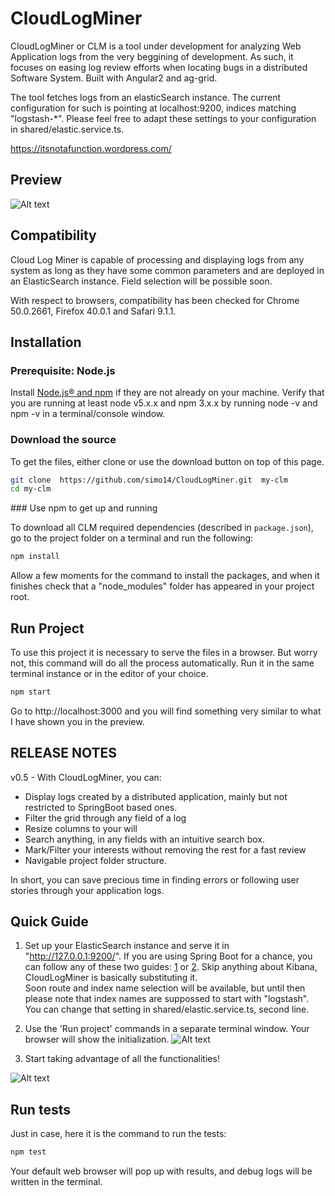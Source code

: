 # CloudLogMiner
CloudLogMiner or CLM is a tool under development for analyzing Web Application logs from the very beggining of development. As such, it focuses on easing log review efforts when locating bugs in a distributed Software System.
Built with Angular2 and ag-grid.

The tool fetches logs from an elasticSearch instance. The current configuration for such is pointing at localhost:9200, indices matching "logstash-*". Please feel free to adapt these settings to your configuration in shared/elastic.service.ts.

https://itsnotafunction.wordpress.com/

## Preview
![Alt text](https://cloud.githubusercontent.com/assets/10989693/15807538/49d60a20-2b61-11e6-9a13-efd04a5235e5.png?raw=true "Captura")

## Compatibility
Cloud Log Miner is capable of processing and displaying logs from any system as long as they have some common parameters and are deployed in an ElasticSearch instance. Field selection will be possible soon.

With respect to browsers, compatibility has been checked for Chrome 50.0.2661, Firefox 40.0.1 and Safari 9.1.1.

## Installation

### Prerequisite: Node.js

Install [Node.js® and npm](https://nodejs.org/en/download/) if they are not already on your machine. Verify that you are running at least node v5.x.x and npm 3.x.x by running node -v and npm -v in a terminal/console window. 

### Download the source

To get the files, either clone or use the download button on top of this page.
```bash
git clone  https://github.com/simo14/CloudLogMiner.git  my-clm
cd my-clm
```

### Use npm to get up and running

To download all CLM required dependencies (described in `package.json`), go to the project folder on a terminal and run the following:
```bash
npm install
```
Allow a few moments for the command to install the packages, and when it finishes check that a "node_modules" folder has appeared in your project root.

## Run Project

To use this project it is necessary to serve the files in a browser. But worry not, this command will do all the process automatically. Run it in the same terminal instance or in the editor of your choice.

```bash
npm start
```
Go to http://localhost:3000 and you will find something very similar to what I have shown you in the preview.

## RELEASE NOTES

v0.5 - With CloudLogMiner, you can:

* Display logs created by a distributed application, mainly but not restricted to SpringBoot based ones.
* Filter the grid through any field of a log
* Resize columns to your will
* Search anything, in any fields with an intuitive search box.
* Mark/Filter your interests without removing the rest for a fast review
* Navigable project folder structure.

In short, you can save precious time in finding errors or following user stories through your application logs.

## Quick Guide

1. Set up your ElasticSearch instance and serve it in "http://127.0.0.1:9200/". If you are using Spring Boot for a chance, you can follow any of these two guides: [1](https://blog.codecentric.de/en/2014/10/log-management-spring-boot-applications-logstash-elastichsearch-kibana/) or [2](http://knes1.github.io/blog/2015/2015-08-16-manage-spring-boot-logs-with-elasticsearch-kibana-and-logstash.html). Skip anything about Kibana, CloudLogMiner is basically substituting it.  </br>
Soon route and index name selection will be available, but until then please note that index names are suppossed to start with "logstash". You can change that setting in shared/elastic.service.ts, second line.

2. Use the 'Run project' commands in a separate terminal window. Your browser will show the initialization.
![Alt text](https://cloud.githubusercontent.com/assets/10989693/15807945/91c93448-2b6a-11e6-9921-c0676d08c50a.png)

3. Start taking advantage of all the functionalities!

![Alt text](https://cloud.githubusercontent.com/assets/10989693/15808013/b23bcb30-2b6c-11e6-8aaf-8b19b6c0e60e.png)

## Run tests

Just in case, here it is the command to run the tests:

```bash
npm test
```
Your default web browser will pop up with results, and debug logs will be written in the terminal.
